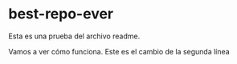 # best-repo-ever

Esta es una prueba del archivo readme.

Vamos a ver cómo funciona. Este es el cambio de la segunda línea